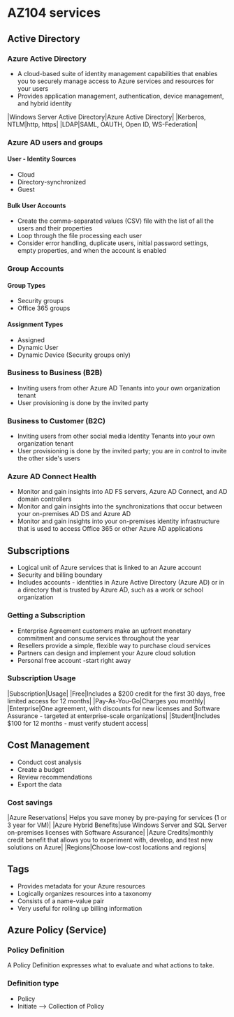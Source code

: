 # AZ104 services

## Active Directory
### Azure Active Directory
* A cloud-based suite of identity management capabilities that enables you to securely manage access to Azure services and resources for your users
* Provides application management, authentication, device management, and hybrid identity

|Windows Server Active Directory|Azure Active Directory|
|Kerberos, NTLM|http, https|
|LDAP|SAML, OAUTH, Open ID, WS-Federation|

### Azure AD users and groups
#### User - Identity Sources
* Cloud
* Directory-synchronized
* Guest

#### Bulk User Accounts
* Create the comma-separated values (CSV) file with the list of all the users and their properties
* Loop through the file processing each user
* Consider error handling, duplicate users, initial password settings, empty properties, and when the account is enabled

### Group Accounts
#### Group Types
* Security groups
* Office 365 groups

#### Assignment Types
* Assigned
* Dynamic User
* Dynamic Device (Security groups only)

### Business to Business (B2B)
* Inviting users from other Azure AD Tenants into your own
organization tenant
* User provisioning is done by the invited party

### Business to Customer (B2C)
* Inviting users from other social media Identity Tenants into your
own organization tenant
* User provisioning is done by the invited party; you are in control
to invite the other side's users

### Azure AD Connect Health
* Monitor and gain insights into AD FS servers, Azure AD Connect, and AD domain controllers
* Monitor and gain insights into the synchronizations that occur between your on-premises AD DS and Azure AD
* Monitor and gain insights into your on-premises identity infrastructure that is used to access Office 365 or other Azure AD applications

## Subscriptions
* Logical unit of Azure services that is linked to an Azure account
* Security and billing boundary
* Includes accounts - identities in Azure Active Directory (Azure AD) or in a directory that is trusted by Azure AD, such as a work or school organization

### Getting a Subscription
* Enterprise Agreement customers make an upfront monetary commitment and consume services throughout the year
* Resellers provide a simple, flexible way to purchase cloud services
* Partners can design and implement your Azure cloud solution
* Personal free account -start right away

### Subscription Usage

|Subscription|Usage|
|Free|Includes a $200 credit for the first 30 days, free limited access for 12 months|
|Pay-As-You-Go|Charges you monthly|
|Enterprise|One agreement, with discounts for new licenses and Software Assurance - targeted at enterprise-scale organizations|
|Student|Includes $100 for 12 months - must verify student access|

## Cost Management
* Conduct cost analysis
* Create a budget
* Review recommendations
* Export the data

### Cost savings
|Azure Reservations| Helps you save money by pre-paying for services (1 or 3 year for VM)|
|Azure Hybrid Benefits|use Windows Server and SQL Server on-premises licenses with Software Assurance|
|Azure Credits|monthly credit benefit that allows you to experiment with, develop, and test new solutions on Azure|
|Regions|Choose low-cost locations and regions|

## Tags
* Provides metadata for your Azure resources
* Logically organizes resources into a taxonomy
* Consists of a name-value pair
* Very useful for rolling up billing information

## Azure Policy (Service)

### Policy Definition
A Policy Definition expresses what to evaluate and what actions to take.

### Definition type
* Policy
* Initiate --> Collection of Policy